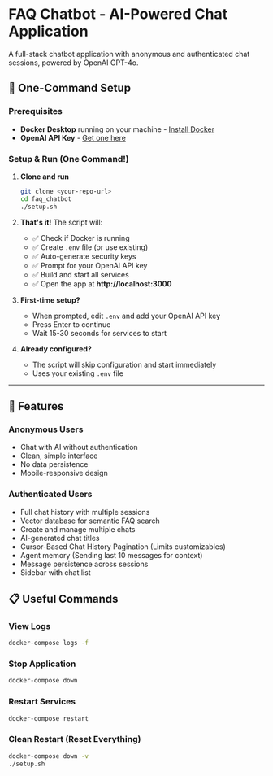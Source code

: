 # FAQ Chatbot - AI-Powered Chat Application

A full-stack chatbot application with anonymous and authenticated chat sessions, powered by OpenAI GPT-4o.

## 🚀 One-Command Setup

### Prerequisites

- **Docker Desktop** running on your machine - [Install Docker](https://docs.docker.com/get-docker/)
- **OpenAI API Key** - [Get one here](https://platform.openai.com/api-keys)

### Setup & Run (One Command!)

1. **Clone and run**
   ```bash
   git clone <your-repo-url>
   cd faq_chatbot
   ./setup.sh
   ```

2. **That's it!** The script will:
   - ✅ Check if Docker is running
   - ✅ Create `.env` file (or use existing)
   - ✅ Auto-generate security keys
   - ✅ Prompt for your OpenAI API key
   - ✅ Build and start all services
   - ✅ Open the app at **http://localhost:3000**

3. **First-time setup?** 
   - When prompted, edit `.env` and add your OpenAI API key
   - Press Enter to continue
   - Wait 15-30 seconds for services to start

4. **Already configured?**
   - The script will skip configuration and start immediately
   - Uses your existing `.env` file

---

## 🎯 Features

### Anonymous Users
- Chat with AI without authentication
- Clean, simple interface
- No data persistence
- Mobile-responsive design

### Authenticated Users  
- Full chat history with multiple sessions
- Vector database for semantic FAQ search
- Create and manage multiple chats
- AI-generated chat titles
- Cursor-Based Chat History Pagination (Limits customizables)
- Agent memory (Sending last 10 messages for context)
- Message persistence across sessions
- Sidebar with chat list


## 📋 Useful Commands

### View Logs
```bash
docker-compose logs -f
```

### Stop Application
```bash
docker-compose down
```

### Restart Services
```bash
docker-compose restart
```

### Clean Restart (Reset Everything)
```bash
docker-compose down -v
./setup.sh
```
